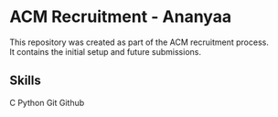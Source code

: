 # ACM Recruitment - Ananyaa

This repository was created as part of the ACM recruitment process.  
It contains the initial setup and future submissions.
## Skills
C
Python
Git
Github
